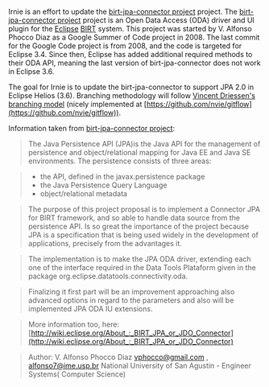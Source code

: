 Irnie is an effort to update the [birt-jpa-connector project](code.google.com/p/birt-jpa-connector/) project. The [birt-jpa-connector project](code.google.com/p/birt-jpa-connector/) project is an Open Data Access (ODA) driver and UI plugin for the [Eclipse](www.eclipse.org) [BIRT](www.eclipse.org/birt) system. This project was started by V. Alfonso Phocco Diaz as a Google Summer of Code project in 2008. The last commit for the Google Code project is from 2008, and the code is targeted for Eclipse 3.4. Since then, Eclipse has added additional required methods to their ODA API, meaning the last version of birt-jpa-connector does not work in Eclipse 3.6.

The goal for Irnie is to update the birt-jpa-connector to support JPA 2.0 in Eclipse Helios (3.6). Branching methodology will follow [Vincent Driessen's branching model](http://nvie.com/posts/a-successful-git-branching-model/) (nicely implemented at [https://github.com/nvie/gitflow](https://github.com/nvie/gitflow)).


Information taken from [birt-jpa-connector project](code.google.com/p/birt-jpa-connector/):

> The Java Persistence API (JPA)is the Java API for the management of persistence and object/relational mapping for Java EE and Java SE environments. The persistence consists of three areas:

> * the API, defined in the javax.persistence package
> * the Java Persistence Query Language
> * object/relational metadata

> The purpose of this project proposal is to implement a Connector JPA for BIRT framework, and so able to handle data source from the persistence API. Is so great the importance of the project because JPA is a specification that is being used widely in the development of applications, precisely from the advantages it.

> The implementation is to make the JPA ODA driver, extending each one of the interface required in the Data Tools Plataform given in the package org.eclipse.datatools.connectivity.oda.

> Finalizing it first part will be an improvement approaching also advanced options in regard to the parameters and also will be implemented JPA ODA IU extensions.

> More information too, here: [http://wiki.eclipse.org/About_:_BIRT_JPA_or_JDO_Connector](http://wiki.eclipse.org/About_:_BIRT_JPA_or_JDO_Connector)

> Author: V. Alfonso Phocco Diaz vphocco@gmail.com , alfonso7@ime.usp.br National University of San Agustin - Engineer Systems( Computer Science)